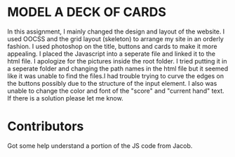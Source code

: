MODEL A DECK OF CARDS
=====================

In this assignment, I mainly changed the design and layout of the website. I used OOCSS and the grid layout (skeleton) to arrange my site in an orderly fashion. I used photoshop on the title, buttons and cards to make it more appealing. I placed the Javascript into a seperate file and linked it to the html file. I apologize for the pictures inside the root folder. I tried putting it in a seperate folder and changing the path names in the html file but it seemed like it was unable to find the files.I had trouble trying to curve the edges on the buttons possibly due to the structure of the input element. I also was unable to change the color and font of the "score" and "current hand" text. If there is a solution please let me know.

Contributors
============
Got some help understand a portion of the JS code from Jacob.
